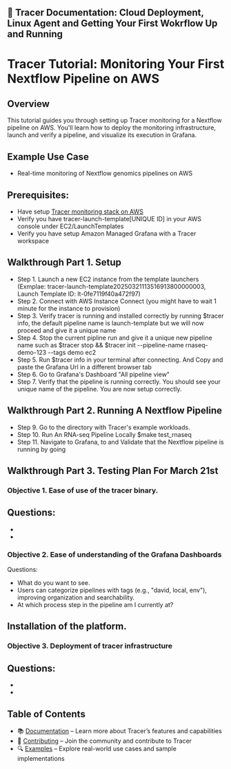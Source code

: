 <h2 align="left">
🦡 Tracer Documentation: Cloud Deployment, Linux Agent and Getting Your First Wokrflow Up and Running
</h2>

# Tracer Tutorial: Monitoring Your First Nextflow Pipeline on AWS
## Overview
This tutorial guides you through setting up Tracer monitoring for a Nextflow pipeline on AWS. You'll learn how to deploy the monitoring infrastructure, launch and verify a pipeline, and visualize its execution in Grafana.

## Example Use Case
- Real-time monitoring of Nextflow genomics pipelines on AWS

## Prerequisites: 
- Have setup [Tracer monitoring stack on AWS](https://www.notion.so/tracercloud/One-Command-Terraform-Deployment-on-AWS-1bb23c8b6bf5807c871ec64a1ec5aeae?pvs=4)
- Verify you have tracer-launch-template[UNIQUE ID] in your AWS console under EC2/LaunchTemplates 
- Verify you have setup Amazon Managed Grafana with a Tracer workspace

## Walkthrough Part 1. Setup 
- Step 1. Launch a new EC2 instance from the template launchers (Exmplae: tracer-launch-template20250321113516913800000003, Launch Template ID: lt-0fe7119f40a472f97)
- Step 2. Connect with AWS Instance Connect (you might have to wait 1 minute for the instance to provision)
- Step 3. Verify tracer is running and installed correctly by running $tracer info, the default pipeline name is launch-template but we will now proceed and give it a unique name
- Step 4. Stop the current pipline run and give it a unique new pipeline name such as $tracer stop && $tracer init --pipeline-name rnaseq-demo-123 --tags demo ec2
- Step 5. Run $tracer info in your terminal after connecting. And Copy and paste the Grafana Url in a different browser tab
- Step 6. Go to Grafana's Dashboard "All pipeline view" 
- Step 7. Verify that the pipeline is running correctly. You should see your unique name of the pipeline. You are now setup correctly. 

## Walkthrough Part 2. Running A Nextflow Pipeline 
- Step 9. Go to the directory with Tracer's example workloads. 
- Step 10. Run An RNA-seq Pipeline Locally $make test_rnaseq
- Step 11. Navigate to Grafana, to and Validate that the Nextflow pipeline is running by going 

## Walkthrough Part 3. Testing Plan For March 21st 
### Objective 1. Ease of use of the tracer binary. 
Questions: 
- 
- 
- 

### Objective 2. Ease of understanding of the Grafana Dashboards 
Questions: 
- What do you want to see. 
- Users can categorize pipelines with tags (e.g., "david, local, env"), improving organization and searchability.
- At which process step in the pipeline am I currently at? 

 Installation of the platform. 
- 

### Objective 3. Deployment of tracer infrastructure 
Questions:
- 
- 
- 


## Table of Contents
- 📚 [Documentation](./DOCUMENTATION.md) – Learn more about Tracer’s features and capabilities
- 🤝 [Contributing](./CONTRIBUTING.md) – Join the community and contribute to Tracer
- 🔍 [Examples](./EXAMPLES.md) – Explore real-world use cases and sample implementations
